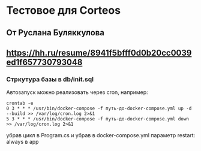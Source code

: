 # Тестовое для Corteos 
## От Руслана Буляккулова
## https://hh.ru/resume/8941f5bfff0d0b20cc0039ed1f657730793048

### Стркутура базы в db/init.sql

Автозапуск можно реализовать через cron, например:

```
crontab -e
0 3 * * * /usr/bin/docker-compose -f путь-до-docker-compose.yml up -d --build >> /var/log/cron.log 2>&1
5 3 * * * /usr/bin/docker-compose -f путь-до-docker-compose.yml down >> /var/log/cron.log 2>&1
```
убрав цикл в Program.cs и убрав в docker-compose.yml параметр restart: always в app
